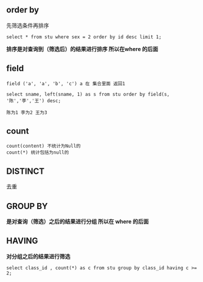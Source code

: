## order by
先筛选条件再排序
```
select * from stu where sex = 2 order by id desc limit 1;

```
**排序是对查询到（筛选后）的结果进行排序 所以在where 的后面**

## field 

```
field ('a', 'a', 'b', 'c') a 在 集合里面 返回1 

select sname, left(sname, 1) as s from stu order by field(s, '陈','李','王') desc;

陈为1 李为2 王为3 
```

## count
```
count(content) 不统计为Null的
count(*) 统计包括为null的
```
## DISTINCT 
去重

## GROUP BY 
**是对查询（筛选）之后的结果进行分组 所以在 where 的后面**

## HAVING
**对分组之后的结果进行筛选**
```
select class_id , count(*) as c from stu group by class_id having c >= 2;
```






